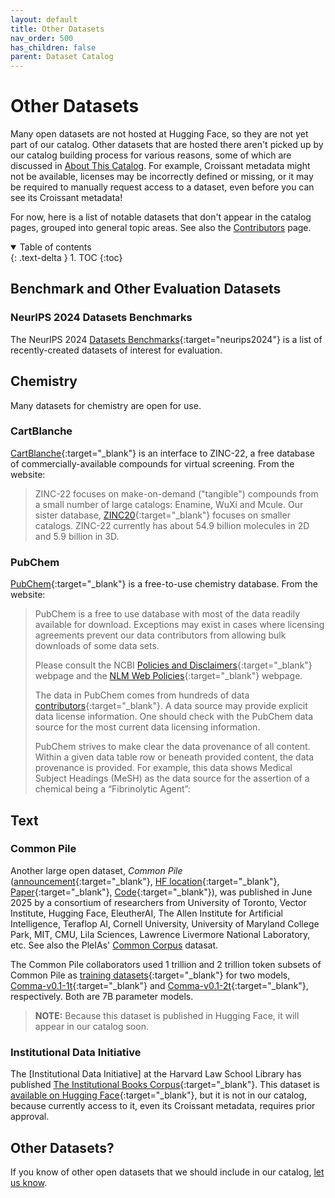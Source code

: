 ```yaml
---
layout: default
title: Other Datasets
nav_order: 500
has_children: false
parent: Dataset Catalog
---
```


# Other Datasets

Many open datasets are not hosted at Hugging Face, so they are not yet part of our catalog. Other datasets that are hosted there aren't picked up by our catalog building process for various reasons, some of which are discussed in [About This Catalog]({{site.baseurl}}/catalog/catalog/). For example, Croissant metadata might not be available, licenses may be incorrectly defined or missing, or it may be required to manually request access to a dataset, even before you can see its Croissant metadata!

For now, here is a list of notable datasets that don't appear in the catalog pages, grouped into general topic areas. See also the [Contributors]({{site.baseurl}}/catalog/contributors/) page.

<details open markdown="block">
  <summary>
    Table of contents
  </summary>
  {: .text-delta }
1. TOC
{:toc}
</details>

## Benchmark and Other Evaluation Datasets

### NeurIPS 2024 Datasets Benchmarks

The NeurIPS 2024 [Datasets Benchmarks](https://neurips.cc/virtual/2024/events/datasets-benchmarks-2024){:target="neurips2024"} is a list of recently-created datasets of interest for evaluation.


## Chemistry

Many datasets for chemistry are open for use.

### CartBlanche

[CartBlanche](https://cartblanche.docking.org/){:target="_blank"} is an interface to ZINC-22, a free database of commercially-available compounds for virtual screening. From the website:

> ZINC-22 focuses on make-on-demand ("tangible") compounds from a small number of large catalogs: Enamine, WuXi and Mcule. Our sister database, [ZINC20](https://zinc20.docking.org/){:target="_blank"} focuses on smaller catalogs. ZINC-22 currently has about 54.9 billion molecules in 2D and 5.9 billion in 3D.

### PubChem

[PubChem](https://pubchem.ncbi.nlm.nih.gov/docs/downloads){:target="_blank"} is a free-to-use chemistry database. From the website:

> PubChem is a free to use database with most of the data readily available for download. Exceptions may exist in cases where licensing agreements prevent our data contributors from allowing bulk downloads of some data sets.
>
> Please consult the NCBI [Policies and Disclaimers](https://www.ncbi.nlm.nih.gov/home/about/policies/){:target="_blank"} webpage and the [NLM Web Policies](https://www.nlm.nih.gov/web_policies.html){:target="_blank"} webpage.
>
> The data in PubChem comes from hundreds of data [contributors](https://pubchem.ncbi.nlm.nih.gov/source/){:target="_blank"}. A data source may provide explicit data license information. One should check with the PubChem data source for the most current data licensing information.
>
> PubChem strives to make clear the data provenance of all content. Within a given data table row or beneath provided content, the data provenance is provided. For example, this data shows Medical Subject Headings (MeSH) as the data source for the assertion of a chemical being a “Fibrinolytic Agent”:

## Text

### Common Pile

Another large open dataset, _Common Pile_ ([announcement](https://huggingface.co/blog/common-pile/common-pile-v0p1-announcement){:target="_blank"}, [HF location](https://huggingface.co/common-pile){:target="_blank"}, [Paper](https://github.com/r-three/common-pile/blob/main/paper.pdf){:target="_blank"}, [Code](https://github.com/r-three/common-pile){:target="_blank"}), was published in June 2025 by a consortium of researchers from University of Toronto, Vector Institute, Hugging Face, EleutherAI, The Allen Institute for Artificial Intelligence, Teraflop AI, Cornell University, University of Maryland College Park, MIT, CMU, Lila Sciences, Lawrence Livermore National Laboratory, etc. See also the PleIAs' [Common Corpus]({{site.baseurl}}/catalog/contributors/#pleias) datasat.

The Common Pile collaborators used 1 trillion and 2 trillion token subsets of Common Pile as [training datasets](https://huggingface.co/datasets/common-pile/comma_v0.1_training_dataset){:target="_blank"} for two models, [Comma-v0.1-1t](https://huggingface.co/common-pile/comma-v0.1-1t){:target="_blank"} and [Comma-v0.1-2t](https://huggingface.co/common-pile/comma-v0.1-2t){:target="_blank"}, respectively. Both are 7B parameter models.

> **NOTE:** Because this dataset is published in Hugging Face, it will appear in our catalog soon.

### Institutional Data Initiative

The [Institutional Data Initiative] at the Harvard Law School Library has published [The Institutional Books Corpus](https://www.institutionaldatainitiative.org/institutional-books){:target="_blank"}. This dataset is [available on Hugging Face](https://huggingface.co/datasets/institutional/institutional-books-1.0){:target="_blank"}, but it is not in our catalog, because currently access to it, even its Croissant metadata, requires prior approval.

## Other Datasets?

If you know of other open datasets that we should include in our catalog, [let us know]({{site.baseurl}}/contributing).
